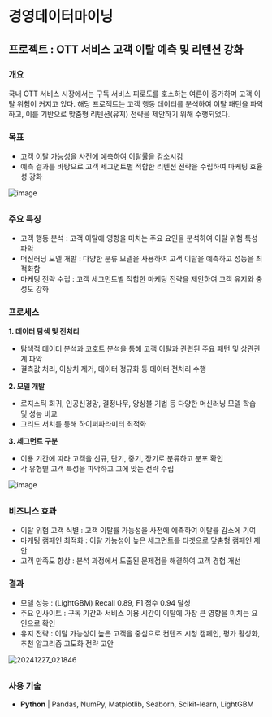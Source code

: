 # 경영데이터마이닝

## 프로젝트 : OTT 서비스 고객 이탈 예측 및 리텐션 강화

### 개요
국내 OTT 서비스 시장에서는 구독 서비스 피로도를 호소하는 여론이 증가하며 고객 이탈 위험이 커지고 있다. 해당 프로젝트는 고객 행동 데이터를 분석하여 이탈 패턴을 파악하고, 이를 기반으로 맞춤형 리텐션(유지) 전략을 제안하기 위해 수행되었다.

### 목표
- 고객 이탈 가능성을 사전에 예측하여 이탈률을 감소시킴
- 예측 결과를 바탕으로 고객 세그먼트별 적합한 리텐션 전략을 수립하여 마케팅 효율성 강화

![image](https://github.com/user-attachments/assets/f588dc50-e9a1-4865-bfe8-9e2fdca4e4c0)

## 

### 주요 특징
- 고객 행동 분석 : 고객 이탈에 영향을 미치는 주요 요인을 분석하여 이탈 위험 특성 파악
- 머신러닝 모델 개발 : 다양한 분류 모델을 사용하여 고객 이탈을 예측하고 성능을 최적화함
- 마케팅 전략 수립 : 고객 세그먼트별 적합한 마케팅 전략을 제안하여 고객 유지와 충성도 강화

### 프로세스
**1. 데이터 탐색 및 전처리** 
- 탐색적 데이터 분석과 코호트 분석을 통해 고객 이탈과 관련된 주요 패턴 및 상관관계 파악
- 결측값 처리, 이상치 제거, 데이터 정규화 등 데이터 전처리 수행 

**2. 모델 개발**
- 로지스틱 회귀, 인공신경망, 결정나무, 앙상블 기법 등 다양한 머신러닝 모델 학습 및 성능 비교
- 그리드 서치를 통해 하이퍼파라미터 최적화

**3. 세그먼트 구분**
- 이용 기간에 따라 고객을 신규, 단기, 중기, 장기로 분류하고 분포 확인
- 각 유형별 고객 특성을 파악하고 그에 맞는 전략 수립

![image](https://github.com/user-attachments/assets/feb191c3-0b1b-4a82-81c8-dbdf2d4de030)

## 

### 비즈니스 효과
- 이탈 위험 고객 식별 : 고객 이탈률 가능성을 사전에 예측하여 이탈률 감소에 기여
- 마케팅 캠페인 최적화 : 이탈 가능성이 높은 세그먼트를 타겟으로 맞춤형 캠페인 제안
- 고객 만족도 향상 : 분석 과정에서 도출된 문제점을 해결하여 고객 경험 개선

### 결과
- 모델 성능 : (LightGBM) Recall 0.89, F1 점수 0.94 달성
- 주요 인사이트 : 구독 기간과 서비스 이용 시간이 이탈에 가장 큰 영향을 미치는 요인으로 확인
- 유지 전략 : 이탈 가능성이 높은 고객을 중심으로 컨텐츠 시청 캠페인, 평가 활성화, 추천 알고리즘 고도화 전략 고안

![20241227_021846](https://github.com/user-attachments/assets/9b745d0a-3647-4080-87dc-067bd6bc51f3)

##

### 사용 기술
- **Python** | Pandas, NumPy, Matplotlib, Seaborn, Scikit-learn, LightGBM
